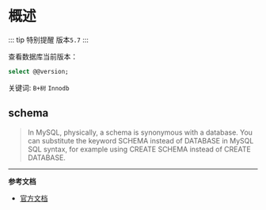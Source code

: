 # 概述

::: tip 特别提醒
版本`5.7` 
:::

查看数据库当前版本：
```sql
select @@version;
```

关键词: `B+树` `Innodb`


## schema

> In MySQL, physically, a schema is synonymous with a database. You can
substitute the keyword SCHEMA instead of DATABASE in MySQL SQL syntax,
for example using CREATE SCHEMA instead of CREATE DATABASE.


---

**参考文档**
- [官方文档](https://dev.mysql.com/doc/)